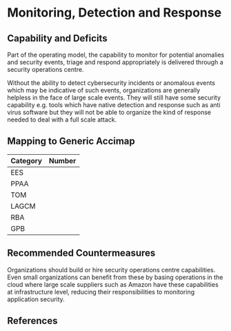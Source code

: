 # Monitoring, Detection and Response

## Capability and Deficits
Part of the operating model, the capability to monitor for potential anomalies and security events, triage and respond appropriately is delivered through a security operations 
centre.

Without the ability to detect cybersecurity incidents or anomalous events which may be indicative of such events, organizations are generally helpless in the face of large
scale events.  They will still have some security capability e.g. tools which have native detection and response such as anti virus software but they will not be able to
organize the kind of response needed to deal with a full scale attack.

## Mapping to Generic Accimap

|Category | Number |
| --- | --- |
|EES     |      |
|PPAA  | |
|TOM   ||
|LAGCM ||
|RBA   ||
|GPB   ||

## Recommended Countermeasures

Organizations should build or hire security operations centre capabilities.  Even small organizations can benefit from these by basing operations in the cloud where large scale 
suppliers such as Amazon have these capabilities at infrastructure level, reducing their responsibilities to monitoring application security.

## References
